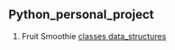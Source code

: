 ## Python_personal_project
1. Fruit Smoothie [classes data_structures ](https://edabit.com/challenge/yuPWwSbCGPm2KzSzx)
